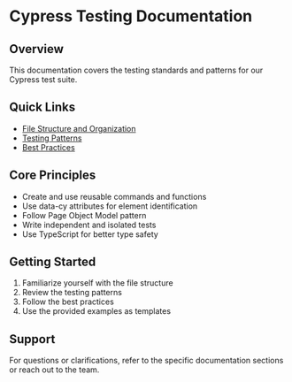 # Cypress Testing Documentation

## Overview
This documentation covers the testing standards and patterns for our Cypress test suite.

## Quick Links
- [File Structure and Organization](./file-structure.md)
- [Testing Patterns](./patterns.md)
- [Best Practices](./best-practices.md)

## Core Principles
- Create and use reusable commands and functions
- Use data-cy attributes for element identification
- Follow Page Object Model pattern
- Write independent and isolated tests
- Use TypeScript for better type safety

## Getting Started
1. Familiarize yourself with the file structure
2. Review the testing patterns
3. Follow the best practices
4. Use the provided examples as templates

## Support
For questions or clarifications, refer to the specific documentation sections or reach out to the team.
